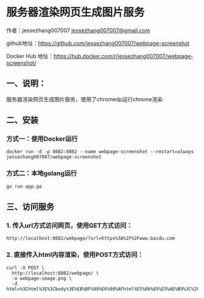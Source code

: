 # 服务器渲染网页生成图片服务


作者：jessezhang007007 <jessezhang007007@gmail.com>

github地址：https://github.com/jessezhang007007/webpage-screenshot

Docker Hub 地址：https://hub.docker.com/r/jessezhang007007/webpage-screenshot/


## 一、说明：

服务器渲染网页生成图片服务，使用了chromedp运行chrome渲染

## 二、安装

### 方式一：使用Docker运行

```
docker run -d -p 8082:8082 --name webpage-screenshot --restart=always jessezhang007007/webpage-screenshot
```


### 方式二：本地golang运行

```bash
go run app.go
```


## 三、访问服务
### 1. 传入url方式访问网页，使用GET方式访问：

```
http://localhost:8082/webpage/?url=https%3A%2F%2Fwww.baidu.com
```

### 2. 直接传入html内容渲染，使用POST方式访问：

```
curl -X POST \
  http://localhost:8082/webpage/ \
  -o webpage-image.png \
  -d html=%3Chtml%3E%3Cbody%3E%E8%BF%99%E6%98%AFhtml%E5%86%85%E5%AE%B9%3C%2Fbody%3E%3C%2Fhtml%3E
```
